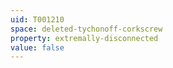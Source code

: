 ```yaml
---
uid: T001210
space: deleted-tychonoff-corkscrew
property: extremally-disconnected
value: false
---
```

